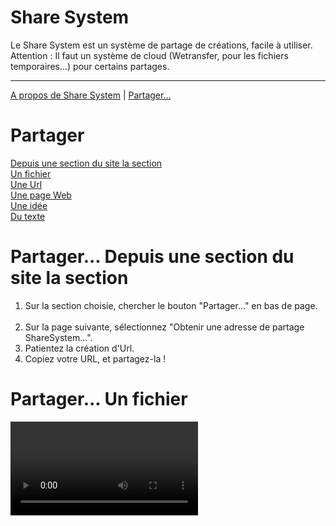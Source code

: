 # Share System

Le Share System est un système de partage de créations, facile à utiliser.<br>
Attention : Il faut un système de cloud (Wetransfer, pour les fichiers temporaires...) pour certains partages.<br>
<hr>

[A propos de Share System](about.html) | [Partager...](#Share)<br>

<div id="Share"><h1>Partager</h1></div>

[Depuis une section du site la section](#Share-section)<br>[Un fichier](#Share-file)<br>[Une Url](#Share-Url)<br>[Une page Web](#Share-web)<br>[Une idée](#Share-idea)<br>[Du texte](#Share-text)

<h1 id="Share-section">Partager... Depuis une section du site la section
</h1>
<ol><li>Sur la section choisie, chercher le bouton "Partager..." en bas de page.</li><br>
<li>Sur la page suivante, sélectionnez "Obtenir une adresse de partage ShareSystem...".</li>
<li>Patientez la création d'Url.</li>
<li>Copiez votre URL, et partagez-la !</li>
</ol>
<h1 id="Share-file">Partager... Un fichier</h1>
<video controls="" preload="metadata"><source src="https://ecologiccode.github.io/share/Wetransfert.mp4"></video>

